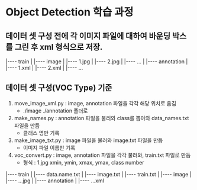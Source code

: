 # Object Detection 학습 과정

## 데이터 셋 구성 전에 각 이미지 파일에 대하여 바운딩 박스를 그린 후 xml 형식으로 저장.
|---- train
|     |---- image
|           |---- 1.jpg
|           |---- 2.jpg
|           |---- ...
|     |---- annotation
|           |---- 1.xml
|           |---- 2.xml
|           |---- ...

## 데이터 셋 구성(VOC Type) 기준
1. move_image_xml.py : image, annotation 파일을 각각 해당 위치로 옴김
   - ./image ./annotation 폴더로
2. make_names.py : annotation 파일을 불러와 class를 뽑아와 data_names.txt 파일을 만듬
   - 클래스 명만 기록
3. make_image_txt.py : image 파일을 불러와 image.txt 파일을 만듬
   - 이미지 파일 이름만 기록
4. voc_convert.py : image, annotation 파일을 각각 불러와, train.txt 파일로 만듬
   - 형식 : 1.jpg xmin, ymin, xmax, ymax, class number

|---- train
|     |---- data.name.txt
|     |---- image.txt
|     |---- train.txt
|     |---- image
|           |---- ...jpg
|     |---- annotation
|           |---- ...xml
